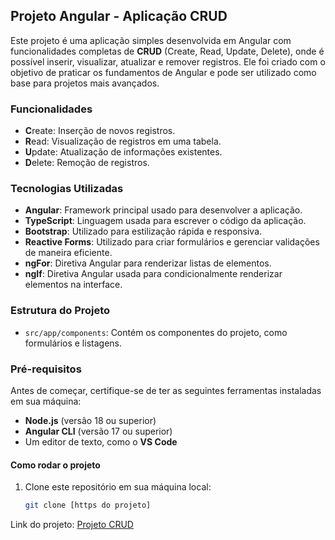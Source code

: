 ## Projeto Angular - Aplicação CRUD

Este projeto é uma aplicação simples desenvolvida em Angular com funcionalidades completas de **CRUD** (Create, Read, Update, Delete), onde é possível inserir, visualizar, atualizar e remover registros. Ele foi criado com o objetivo de praticar os fundamentos de Angular e pode ser utilizado como base para projetos mais avançados.

### Funcionalidades

- **C**reate: Inserção de novos registros.
- **R**ead: Visualização de registros em uma tabela.
- **U**pdate: Atualização de informações existentes.
- **D**elete: Remoção de registros.

### Tecnologias Utilizadas

- **Angular**: Framework principal usado para desenvolver a aplicação.
- **TypeScript**: Linguagem usada para escrever o código da aplicação.
- **Bootstrap**: Utilizado para estilização rápida e responsiva.
- **Reactive Forms**: Utilizado para criar formulários e gerenciar validações de maneira eficiente.
- **ngFor**: Diretiva Angular para renderizar listas de elementos.
- **ngIf**: Diretiva Angular usada para condicionalmente renderizar elementos na interface.

### Estrutura do Projeto

- `src/app/components`: Contém os componentes do projeto, como formulários e listagens.


### Pré-requisitos

Antes de começar, certifique-se de ter as seguintes ferramentas instaladas em sua máquina:

- **Node.js** (versão 18 ou superior)
- **Angular CLI** (versão 17 ou superior)
- Um editor de texto, como o **VS Code**

#### Como rodar o projeto

1. Clone este repositório em sua máquina local:
   ```bash
   git clone [https do projeto]

Link do projeto: [Projeto CRUD](https://cristiano-maia.github.io/CRUD-Angular/)
